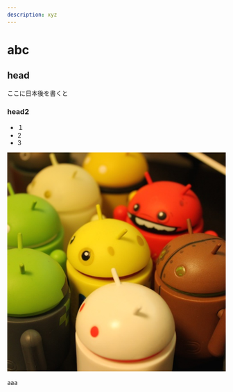 ```yaml
---
description: xyz
---
```


# abc

## head

ここに日本後を書くと

### head2

* １
* 2
* 3

![a](.gitbook/assets/me_512.jpg)

aaa



